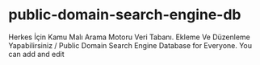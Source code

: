 # public-domain-search-engine-db
Herkes İçin Kamu Malı Arama Motoru Veri Tabanı. Ekleme Ve Düzenleme Yapabilirsiniz / Public Domain Search Engine Database for Everyone. You can add and edit
